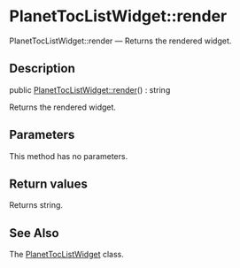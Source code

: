PlanetTocListWidget::render
================

PlanetTocListWidget::render — Returns the rendered widget.

Description
---------------


public [PlanetTocListWidget::render](https://github.com/lingtalfi/DocTools/blob/master/doc/api/DocTools/Widget/PlanetTocList/PlanetTocListWidget/render.md)() : string




Returns the rendered widget.




Parameters
--------------

This method has no parameters.


Return values
----------------

Returns string.









See Also
-----------

The [PlanetTocListWidget](https://github.com/lingtalfi/DocTools/blob/master/doc/api/DocTools/Widget/PlanetTocList/PlanetTocListWidget.md) class.
